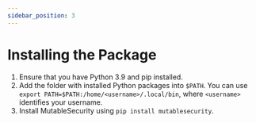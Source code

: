 ```yaml
---
sidebar_position: 3
---
```


# Installing the Package

1. Ensure that you have Python 3.9 and pip installed.
2. Add the folder with installed Python packages into `$PATH`. You can use `export PATH=$PATH:/home/<username>/.local/bin`, where `<username>` identifies your username. 
3. Install MutableSecurity using `pip install mutablesecurity`.